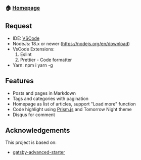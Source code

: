 ### 🏠 [Homepage](https://xn--t-lia.vn)

## Request

- IDE: [VSCode](https://code.visualstudio.com/download)
- NodeJs: 18.x or newer (https://nodejs.org/en/download)
- VsCode Extensions:
  1. Eslint
  2. Prettier - Code formatter
- Yarn: npm i yarn -g

## Features

- Posts and pages in Markdown
- Tags and categories with pagination
- Homepage as list of articles, support "Load more" function
- Code highlight using [Prism.js](https://prismjs.com/) and Tomorrow Night theme
- Disqus for comment

## Acknowledgements

This project is based on:

- [gatsby-advanced-starter](https://github.com/vagr9k/gatsby-advanced-starter/)
